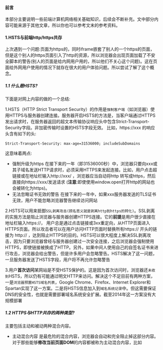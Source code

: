 #### 前言
本部分主要说明一些前端计算机网络相关基础知识，后续会不断补充。文中部分内容可能来源于其他文章，所以你也可以参考文末的参考资料。

#### 1.HSTS与前端http/https共存
上次遇到一个问题:页面为https的，同时iframe嵌套了别人的一个https的页面，但是这个别人的https页面引入了http的资源，所以浏览器会出现页面加载了不安全脚本的警告(别人的页面是给内网用户用的，所以他们不关心这个问题)。这在页面给外网用户使用的情况下就存在很大的用户体验问题。所以尝试了解了这个概念。

##### 1.1 什么是HSTS?
下面是对网上内容的做的一个总结:

1.HSTS（HTTP Strict Transport Security）的作用是`强制客户端`（如浏览器）使用HTTPS与服务器创建连接。服务器开启HSTS的方法是，当客户端通过HTTPS发出请求时，在服务器返回的超文本传输协议响应头中包含Strict-Transport-Security字段。非加密传输时设置的HSTS字段无效。 比如，https://xxx 的响应头含有如下的头:
```text
Strict-Transport-Security: max-age=31536000; includeSubDomains
```
这意味着两点:
- 强制升级为https
  在接下来的一年（即31536000秒）中，浏览器只要向xxx或其子域名发送HTTP请求时，必须采用HTTPS来发起连接。比如，用户点击超链接或在地址栏输入http://xxx/ ，浏览器应当自动将http 转写成https，然后直接向https://xxx/发送请求 (**注意**:即使使用window.open打开http的网站也会被转化为https)。
- 无法忽略证书无效的警告
  在接下来的一年中，如果xxx服务器发送的TLS证书无效，用户不能忽略浏览器警告继续访问网站

2.HSTS可以用来抵御`SSL剥离攻击(顾名思义就是剥离http到https的转化)`。SSL剥离的实施方法是阻止浏览器与服务器创建HTTPS连接。它的**前提**是用户很少直接在地址栏输入https://， 用户总是通过点击链接或3xx重定向，从HTTP页面进入HTTPS页面。所以攻击者可以在用户访问HTTP页面时替换所有https:// 开头的链接为 http:// ，达到阻止HTTPS的目的。HSTS可以很大程度上解决SSL剥离攻击，因为只要浏览器曾经与服务器创建过一次安全连接，之后浏览器会强制使用HTTPS，即使链接被换成了HTTP。另外，如果中间人使用自己的自签名证书来进行攻击，浏览器会给出警告，但是许多用户会忽略警告。HSTS解决了这一问题，一旦服务器发送了HSTS字段，用户将不再允许忽略警告

3.用户**首次访问**某网站是不受HSTS保护的。这是因为首次访问时，浏览器还`未收到`HSTS，所以仍有可能通过明文HTTP来访问。解决这个不足目前有两种方案，一是`浏览器预置HSTS域名列表`，Google Chrome、Firefox、Internet Explorer和Spartan实现了这一方案。二是将HSTS信息加入到`域名系统记录`中。但这需要保证DNS的安全性，也就是需要部署域名系统安全扩展。截至2014年这一方案没有大规模部署

##### 1.2 HTTPS与HTTP共存的两种类型?
主要包括主动和被动两种混合内容。
- 主动混合内容
  是最危险的混合内容，浏览器会自动和完全阻止掉这部分内容。对于那些能够**修改当前页面DOM**的内容都被称为主动混合内容，比如<script>,<link>,<iframe>,<object>标签，css选择器中使用的url(如background),或者常见的XMLHTTPRequest。这些内容能够读取用户的cookie并获取认证。
- 被动混合内容
  处理主动混合内容以外就是被动混合内容。浏览器对于这部分内容的处理策略是允许加载，但是会弹出一个警告。比如:images/audio/video等，他们虽然在页面中，但是无法修改当前页面的DOM。

主动混合内容能够拦截http的请求，然后使用它们自己的内容来替换本来的内容。[这里](https://blog.cloudflare.com/fixing-the-mixed-content-problem-with-automatic-https-rewrites/)也提供了多个使用主动混合内容对网站攻击的例子。

##### 1.3 我是如何解决HTTP与HTTPS共存问题的?
下面讲解下我是如何解决https/http共存的问题的(react-router单页应用),方案如下:

- 方案一
1.用户点击某一个按钮需要iframe打开别人的含有http链接的https页面时候，我使用window.open打开,代码如下:
```js
const url = `http://${window.location.host}/#/createCrowd?accountId=${oriId}&fansMust=${defaultSubscribe}`;
window.open(url, "_self", "", true);
```
此时url被设置为当前我们域名下的http版本的URL(本域名支持https/http两种请求协议),其中createCrowd这个路由会通过iframe嵌套别人的https协议的网页，但是因为createCrowd是http协议打开的，所以它本身可以打开https的iframe，同时该iframe也可以加载http的资源。而用户在iframe的页面中操作完成的时候跳转到我们的一个页面(本身的逻辑就是这样的，因为是修改别人的代码，没有想过修改这种模式)，比如/createNewPeopleGroup，此时如果用户在这个页面中点击了完成按钮，那么回到我们页面的https版本:
```js
back2https = () => {
    const url = `https://${window.location.host}/#/usersManager`;
    // 回到最初的页面URL的https版本
    //usersManager(https)=>createCrowd(http)=>iframe(https)=>/createNewPeopleGroup(https)=>usersManager(https)
    setTimeout(() => {
      window.parent.location.href = url;
    }, 50);
};
```
这种逻辑貌似很完美，但是由于上面的HSTS，当你使用window.open打开自己网站的http版本的时候却被chrome浏览器强制定向到https版本，所以这个方案就是无效的。于是有了方案2:

- 方案二
只需要在页面的html模板中添加了下面的meta标签即可([网上](https://stackoverflow.com/questions/34909224/http-to-https-mixed-content-issue)有说这个方案不能通过meta添加其实是不正确的)。
```html
<meta http-equiv="Content-Security-Policy" content="upgrade-insecure-requests" />
```
通过在单页应用的html模板中添加这个http头，整个网站的不安全资源全部转化为https了，当然，这个方案需要保证所有警告的资源的https版本是存在的才行。其他的方案你可以参考下参考文献。

#### 2.CRL证书吊销列表
证书具有一个指定的寿命，但CA可通过称为**证书吊销**的过程来缩短这一寿命。CA发布一个证书吊销列表 (CRL,即Certificate Revocation List)，列出被认为不能再使用的证书的序列号。

#### 3.OCSP在线证书状态协议
OCSP(Online Certificate Status Protocol，在线证书状态协议)是维护`服务器`和其它`网络资源安全性`的两种普遍模式之一。OCSP克服了证书注销列表（CRL）的主要缺陷：必须**经常在客户端下载**以确保列表的更新。当用户试图访问一个服务器时，**在线证书状态协议**发送一个对于证书状态信息的请求。服务器回复一个“有效”、“过期”或“未知”的响应。协议规定了服务器和客户端应用程序的通讯语法。在线证书状态协议给了用户的到期的证书一个宽限期，这样他们就可以在更新以前的一段时间内继续访问服务器。Chrome默认关闭了ocsp功能，firefox 和 IE 都默认开启。

#### 4.HTTP三次握手协议
- 第一次握手
  主机A发送位码为syn＝1,随机产生seq number=1234567的数据包到服务器，主机B由**SYN=1**知道，A要求建立联机；

- 第二次握手
  主机B收到请求后要确认联机信息，向A发送ack number=(主机A的seq+1),syn=1,ack=1,随机产生seq=7654321的包

- 第三次握手
  主机A收到后检查ack number是否正确，即第一次发送的seq number+1,以及位码ack是否为1，若正确，主机A会再发送ack number=(主机B的seq+1),ack=1，主机B收到后确认seq值与ack=1则**连接建立成功**。

完成三次握手，主机A与主机B开始传送数据。为什么建立连接是三次握手，而关闭连接却是四次挥手呢？
  这是因为**服务端在**LISTEN状态下，收到建立连接请求的SYN报文后，把ACK和SYN放在一个报文里发送给客户端。而关闭连接时，当收到对方的FIN报文时，仅仅表示对方不再发送数据了但是还能接收数据，己方也未必全部数据都发送给对方了，所以己方可以立即close，也可以发送一些数据给对方后，再发送FIN报文给对方来表示同意现在关闭连接，因此，己方ACK和FIN`一般都会分开`发送。

那么TCP的为什么需要三次握手？最主要是防止已过期的连接再次传到被连接的主机。如果采用两次的话，会出现下面这种情况。

- 多余连接
  
  比如是A机要连到B机，结果发送的连接信息由于某种原因没有到达B机；于是，A机又发了一次，结果这次B收到了，于是就发信息回来，两机就连接。传完东西后，断开。结果这时候，原先没有到达的连接信息突然又传到了B机，于是B机发信息给A，然后B机就以为和A连上了，这个时候B机就在等待A传东西过去。

- 死锁会发生
  
  三次握手改成仅需要两次握手，死锁是可能发生。考虑计算机A和B之间的通信，假定B给A发送一个连接请求分组，A收到了这个分组，并发送了确认应答分组。按照两次握手的协定，A认为连接已经成功地建立了，可以开始发送数据分组。可是，B在A的应答分组在传输中被丢失的情况下，将不知道A是否已准备好，不知道A建议什么样的序列号，B甚至怀疑A是否收到自己的连接请求分组。在这种情况下，B认为连接还未建立成功，将忽略A发来的任何数据分组，只等待连接确认应答分组。而A在发出的分组超时后，重复发送同样的分组。这样就形成了死锁。

#### 5.公钥与私钥非对称加密与SSH
**对称加密**:不管是自己还是别人解密已经加密后的数据都是使用相同的密码作为秘钥，这在很多情况下是很危险的。比如我的QQ密码，微信密码都是123，那么就会存在密码泄露的问题，因为我需要告诉对方我的加密密码他才能解密，这就是对称加密算法

**非对称加密**:利用自己的密码,通过**对称加密**(加密和解密都是同样的密码)生成公钥和私钥，并把公钥发送给第三方，第三方利用该公钥进行加密，然后当前方使用自己的私钥解密。但是，使用私钥解密的过程中是需要自己的私钥以及自己的密码的，更加形象的说应该是需要钥匙(私钥)+密码，因为你要打开的锁实际上是`密码锁`。

![](./images/ssh-theory.png)

比如屌丝需要将某些重要资源发送给高富帅，此时他将资源放在一个两边都能打开的桶中(羽毛球桶)，然后使用高富帅发送的公钥(锁)对数据进行加密，那么数据传送到高富帅的时候，其就可以通过自己的私钥对数据进行解密。当然，在桶的另一面，屌丝也可以使用自己的公钥对数据进行加密，这样能够保证这一端只能通过自己的私钥打开，其他人无法获取到数据，这是一个形象的比喻，实际的过程并不需要桶的两边都加密，只是说如果需要向谁发送数据就用谁的公钥进行加密而已。同时私钥是由公钥决定的，但却不能根据公钥计算出私钥，这也是对称加密一个重要的前提。

最后需要注意:SSH只能保证数据传递过程的安全，如果在传递之前传送方机器密码已经被木马记录了，那么数据即使已经加密，也是不安全的传输。当然，加密和解密也可以配合相应的数据签名，从而可以验证数据传输的完整性。下面是签名和验证的基本过程:

**签名和验证**:发送方用特殊的hash算法，由明文中产生固定长度的摘要，然后利用自己的**私钥**对形成的摘要进行加密，这个过程就叫签名。接受方利用发送方的公钥解密被加密的摘要得到结果A，然后对明文也进行hash操作(所以双方要协商摘要算法)产生摘要B。最后,把A和B作比较。此方式既可以保证发送方的身份不可抵赖，又可以保证数据在传输过程中不会被篡改。

#### 4.https与http页面访问速度影响
结论:HTTPS也会**降低**用户访问速度，**增加**网站服务器的计算资源消耗。主要体现在以下两个方面:

- 协议交互所增加的网络RTT(round trip time)
下面是http网络请求图:

![](./images/http.jpg)

 用户只需要完成TCP三次握手建立TCP连接就能够直接发送`HTTP请求`获取应用层数据，此外在整个访问过程中也没有需要消耗计算资源的地方。接下来看 HTTPS 的访问过程，相比 HTTP 要复杂很多，在部分场景下，使用 HTTPS 访问有可能增加 7 个 RTT

下面是https的网络请求图:

![](./images/https.jpg)

下面是对该图的一个全面解释:

<pre>
1:三次握手建立TCP连接。耗时一个RTT。

2:使用**HTTP**发起GET请求，服务端返回302跳转到https://www.baidu.com。需要一个RTT 以及302跳转延时。

   (a)大部分情况下用户不会手动输入 https://www.baidu.com 来访问 HTTPS，服务端只能返回 302 强制浏览器跳转到 https。

   (b)浏览器处理302 跳转也需要耗时。

3:三次握手重新建立TCP连接,耗时一个RTT。

  (a)302跳转到 HTTPS服务器之后，由于端口和服务器不同，需要重新完成三次握手，建立 TCP 连接。

4:TLS完全握手阶段一,耗时至少一个RTT。

 (a)这个阶段主要是完成`加密套件`的协商和`证书`的身份认证。

 (b)服务端和浏览器会协商出相同的`密钥交换`算法、`对称加密`算法、`内容一致性校验`算法、`证书签名`算法、椭圆曲线（非ECC 算法不需要）等。

 (c)浏览器获取到证书后需要`校验证书`的有效性，比如是否过期，是否撤销。

5:解析CA站点的DNS,耗时一个 RTT

  (a)浏览器获取到证书后，有可能需要发起OCSP或者CRL请求，查询证书状态。

  (b)浏览器首先获取证书里的CA域名。

  (c)如果没有命中缓存，浏览器需要解析CA 域名的 DNS。

6:三次握手建立CA站点的TCP连接,耗时一个RTT。

 (a)DNS 解析到IP后，需要完成三次握手建立 TCP 连接。

7:发起OCSP请求，获取响应,耗时一个 RTT。

8:完全握手阶段二，耗时一个RTT及计算时间。

 (a)完全握手阶段二主要是密钥协商

9:完全握手结束后，浏览器和服务器之间进行应用层（也就是HTTP）数据传输。

当然不是每个请求都需要增加 7 个 RTT 才能完成 HTTPS 首次请求交互。大概只有不到 0.01% 的请求才有可能需要经历上述步骤，它们需要满足
如下条件：

1:必须是首次请求。即建立TCP连接后发起的第一个请求，该连接上的后续请求都不需要再发生上述行为。

2:必须要发生完全握手，而正常情况下80%的请求能实现简化握手。

3:浏览器需要开启OCSP(Online Certificate Status Protocol)或者CRL功能。Chrome默认关闭了ocsp功能，firefox 和 IE 都默认开启。

4:浏览器没有命中OCSP缓存。Ocsp一般的更新周期是7天，firefox的查询周期也是7天，也就说是7 天中才会发生一次ocsp的查询。

5:浏览器没有命中CA站点的DNS缓存。只有没命中DN缓存的情况下才会解析CA的DNS。
</pre>

- 加解密相关的计算耗时
<pre>
(1)浏览器计算耗时

  a)RSA证书签名校验，浏览器需要解密签名，计算证书哈希值。如果有多个证书链，浏览器需要校验多个证书。

  b)RSA 密钥交换时，需要使用证书公钥加密premaster。耗时比较小，但如果手机性能比较差，可能也需要 1ms 的时间。

  c)ECC密钥交换时，需要计算椭圆曲线的公私钥。

  d)ECC密钥交换时，需要使用证书`公钥`解密获取服务端发过来的ECC公钥。

  e)ECC密钥交换时，需要根据服务端公钥计算master key。

  f)`应用层`数据对称加解密。

  g)应用层数据一致性校验。

2:服务端计算耗时

 a)RSA密钥交换时需要使用证书私钥解密`premaster`。这个过程非常消耗性能。
 
 b)ECC密钥交换时，需要计算椭圆曲线的公私钥。

 c)ECC密钥交换时，需要使用证书私钥加密ECC公钥。

 d)ECC密钥交换时，需要根据浏览器公钥计算共享的master key。

 e)应用层数据对称加解密。

 f)应用层数据一致性校验。
</pre>





参考资料:

[百度百科HSTS](https://baike.baidu.com/item/HSTS/8665782?fr=aladdin)

[Fixing the mixed content problem with Automatic HTTPS Rewrites](https://blog.cloudflare.com/fixing-the-mixed-content-problem-with-automatic-https-rewrites/)

[Upgrade Insecure Requests Sample](https://googlechrome.github.io/samples/csp-upgrade-insecure-requests/index.html)

[HTTP与HTTPS对访问速度（性能）的影响](https://www.cnblogs.com/mylanguage/p/5635524.html)

[百度百科ocsp](https://baike.baidu.com/item/ocsp/283332?fr=aladdin)

[那些年我准备的前端面试题集合](http://blog.csdn.net/liangklfang/article/details/50436536)

[非对称加密算法](https://baike.baidu.com/item/%E9%9D%9E%E5%AF%B9%E7%A7%B0%E5%8A%A0%E5%AF%86%E7%AE%97%E6%B3%95/1208652?fr=aladdin)

[非对称加密算法](http://www.360doc.com/content/16/0505/16/16915_556521577.shtml)

[非对称加密与SSH](https://www.imooc.com/video/5456)

[非对称加密里公钥、私钥的说明](http://www.cnitpm.com/pm/6014.html)

[数字签名](https://baike.baidu.com/item/%E6%95%B0%E5%AD%97%E7%AD%BE%E5%90%8D/212550?fr=aladdin)

[ 电商网站HTTPS实践之路（二）——系统改造篇](http://blog.csdn.net/zhuyiquan/article/details/69569253?locationNum=10&fps=1)
